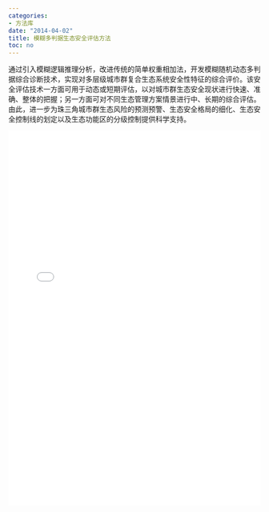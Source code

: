 ```yaml
---
categories:
- 方法库
date: "2014-04-02"
title: 模糊多判据生态安全评估方法
toc: no
---
```


通过引入模糊逻辑推理分析，改进传统的简单权重相加法，开发模糊随机动态多判据综合诊断技术，实现对多层级城市群复合生态系统安全性特征的综合评价。该安全评估技术一方面可用于动态或短期评估，以对城市群生态安全现状进行快速、准确、整体的把握；另一方面可对不同生态管理方案情景进行中、长期的综合评估。由此，进一步为珠三角城市群生态风险的预测预警、生态安全格局的细化、生态安全控制线的划定以及生态功能区的分级控制提供科学支持。

<embed src="/post/methods/2.3.12模糊多判据生态安全评估方法.pdf" type="application/pdf" width="100%" height=750>


